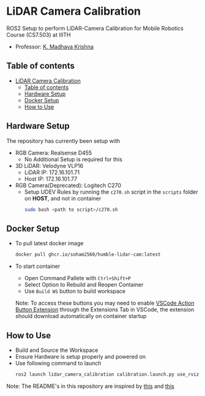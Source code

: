 # LiDAR Camera Calibration
ROS2 Setup to perform LiDAR-Camera Calibration for Mobile Robotics Course (CS7.503) at IIITH

- Professor: [K. Madhava Krishna](https://faculty.iiit.ac.in/~mkrishna/)

## Table of contents

- [LiDAR Camera Calibration](#lidar-camera-calibration)
  - [Table of contents](#table-of-contents)
  - [Hardware Setup](#hardware-setup)
  - [Docker Setup](#docker-setup)
  - [How to Use](#how-to-use)


## Hardware Setup
The repository has currently been setup with
- RGB Camera: Realsense D455
  - No Additional Setup is required for this
- 3D LiDAR: Velodyne VLP16
  - LiDAR IP: 172.16.101.71
  - Host IP: 172.16.101.77
- RGB Camera(Deprecated): Logitech C270
  - Setup UDEV Rules by running the `c270.sh` script in the `scripts` folder on **HOST**, and not in container
    ```bash
    sudo bash <path to script>/c270.sh
    ```

## Docker Setup
- To pull latest docker image
    ```bash
    docker pull ghcr.io/soham2560/humble-lidar-cam:latest
    ```
- To start container
    - Open Command Pallete with `Ctrl+Shift+P`
    - Select Option to Rebuild and Reopen Container
    - Use `Build WS` button to build workspace
  
  Note: To access these buttons you may need to enable [VSCode Action Button Extension](https://marketplace.visualstudio.com/items?itemName=seunlanlege.action-buttons) through the Extensions Tab in VSCode, the extension should download automatically on container startup

## How to Use
- Build and Source the Workspace
- Ensure Hardware is setup properly and powered on
- Use following command to launch
  ```bash
  ros2 launch lidar_camera_calibration calibration.launch.py use_rviz:=True
  ```

Note: The README's in this repository are inspired by [this](https://github.com/TheProjectsGuy/MR21-CS7.503) and [this](https://github.com/ankitdhall/lidar_camera_calibration)